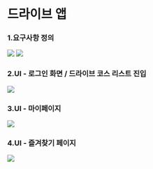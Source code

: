 # 드라이브 앱
<h3>1.요구사항 정의</h3>
<img src=https://user-images.githubusercontent.com/91533318/198878946-4c1a658f-3bd3-4b73-9608-da312e4957d6.png>
<img src=https://user-images.githubusercontent.com/91533318/198878958-87ed0f5f-dcd0-441c-b0ab-83a9203d175f.png>

<h3>2.UI - 로그인 화면 / 드라이브 코스 리스트 진입</h3>
<img src=https://user-images.githubusercontent.com/91533318/198878981-20a75e00-9194-4591-a01b-9f47188d2c66.png>

<h3>3.UI - 마이페이지</h3>
<img src=https://user-images.githubusercontent.com/91533318/198878998-b0363b96-0f0f-4548-9b8b-f0ea41ecc94a.png>

<h3>4.UI - 즐겨찾기 페이지</h3>
<img src=https://user-images.githubusercontent.com/91533318/198879008-64836360-bfb8-4a10-9262-8143beb954f6.png>
